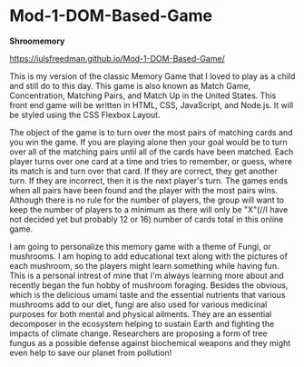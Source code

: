 # Mod-1-DOM-Based-Game
**Shroomemory**

https://julsfreedman.github.io/Mod-1-DOM-Based-Game/

This is my version of the classic Memory Game that I loved to play as a child and still do to this day.  This game is also known as Match Game, Concentration, Matching Pairs, and Match Up in the United States. This front end game will be written in HTML, CSS, JavaScript, and Node.js. It will be styled using the CSS Flexbox Layout. 

The object of the game is to turn over the most pairs of matching cards and you win the game.  If you are playing alone then your goal would be to turn over all of the matching pairs until all of the cards have been matched.  Each player turns over one card at a time and tries to remember, or guess, where its match is and turn over that card.  If they are correct, they get another turn.  If they are incorrect, then it is the next player's turn. The games ends when all pairs have been found and the player with the most pairs wins.  Although there is no rule for the number of players, the group will want to keep the number of players to a minimum as there will only be "X"(//I have not decided yet but probably 12 or 16) number of cards total in this online game. 

I am going to personalize this memory game with a theme of Fungi, or mushrooms. I am hoping to add educational text along with the pictures of each mushroom, so the players might learn something while having fun. This is a personal intrest of mine that I'm always learning more about and recently began the fun hobby of mushroom foraging. Besides the obvious, which is the delicious umami taste and the essential nutrients that various mushrooms add to our diet, fungi are also used for various medicinal purposes for both mental and physical ailments. They are an essential decomposer in the ecosystem helping to sustain Earth and fighting the impacts of climate change. Researchers are proposing a form of tree fungus as a possible defense against biochemical weapons and they might even help to save our planet from pollution!

